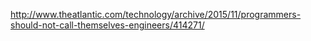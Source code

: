 http://www.theatlantic.com/technology/archive/2015/11/programmers-should-not-call-themselves-engineers/414271/